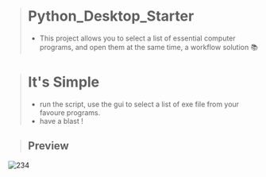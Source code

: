 > # Python_Desktop_Starter
> - This project allows you to select a list of essential computer programs, and open them at the same time, 
a workflow solution 📚

> # It's Simple
> - run the script, use the gui to select a list of exe file from your favoure programs. 
> - have a blast !


> ## Preview
![234](https://user-images.githubusercontent.com/17411265/89322995-60212200-d685-11ea-8195-964e9b204db9.gif)
